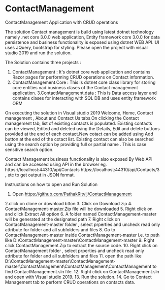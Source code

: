 # ContactManagement
ContactManagement Application with CRUD operations

The solution Contact management is build using latest dotnet technology namely .net core 3.0.0 web application, Entity framework core 3.0.0 for data persistence and 
business functionality is exposed using dotnet WEB API. UI uses JQuery, bootstrap for styling.  Please open the project with visual studio 2019 and run the solution.

The Solution contains three projects :
1. ContactManagement : It's dotnet core web application and contains Razor pages for performing CRUD operations on Contact information.
2. ContactManagement.Core : This is dotnet core class library for storing core entities nad business clases of the Contact management application.
3.ContactManagement.data : This is Data access layer and contains clases for interacting with SQL DB and uses entity framework ORM

On executing the solution in Visual studio 2019 Welcome, Home, Contact management , About and Contact Us tabs.On clicking the Contact management tab, list of existing contacts is populated.
Existing contacts can be viewed, Edited and deleted using the Details, Edit and delete buttons provided at the end of each contact.New cotact can be added using Add button at the end of 
the cotact list. Existing contact can also be searched using the search option by providing full or partial name . This is case sensitive search option.

Contact Management business functionality is also exposed By Web API 
and can be accessed using API in the browser eg. https://localhost:44310/api/Contacts    https://localhost:44310/api/Contacts/3 , etc to get output in JSON format.



Instructions on how to open and Run Solution

1. Open https://github.com/PathakRitvij/ContactManagement

2.click on clone or download btton
3. Click on Download zip
4. ContactManagement-master.Zip file will be downloaded
5. Right click on and click Extract All option 
6. A folder named ContactManagement-master will be generated at the designated path
7. Right click on ContactManagement-master folder , select prperties and uncheck read only attribute for folder and all subfolders and files
8. Go to  ContactManagement-master inside ContactManagement-master i.e. to path like D:\ContactManagement-master\ContactManagement-master
9. Right click ContactManagement.Zip to extract the source code.
10. Right click on ContactManagement folder , select prperties and uncheck read only attribute for folder and all subfolders and files
11. open the path like D:\ContactManagement-master\ContactManagement-master\ContactManagement\ContactManagement\ContactManagement 
to find ContactManagement.sln file.
12. Right click on ContactManagement.sln and open with Visual studio 2019.
13. Run the solution.
14. Go to Contact Management tab to perform CRUD operations on contacts data.

